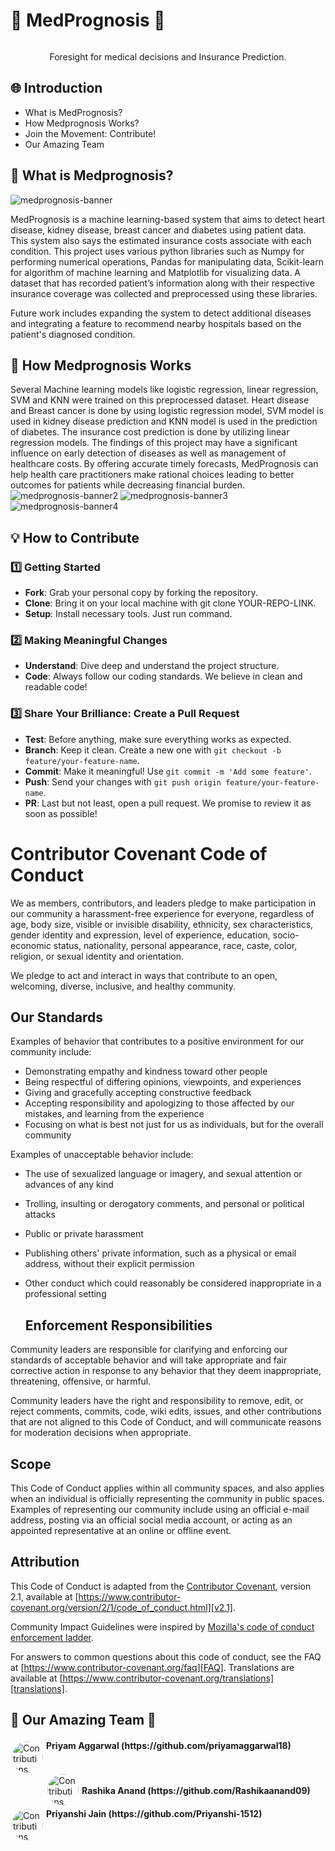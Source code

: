 # 🏥 MedPrognosis 🏥 </h1>

<div style="display: flex; justify-content: center"/>
</div>

<p style = "text-align: center"> 
Foresight for medical decisions and Insurance Prediction.
</p>

## 🌐 Introduction
- What is MedPrognosis?
- How Medprognosis Works?
- Join the Movement: Contribute!
- Our Amazing Team


## 🤖 What is Medprognosis?

![medprognosis-banner](1_webpage.png)

MedPrognosis is a machine learning-based system that aims to detect heart disease, kidney disease, breast cancer and diabetes using patient data. This system also says the estimated insurance costs associate with each condition. This project uses various python libraries such as Numpy for performing numerical operations, Pandas for manipulating data, Scikit-learn for algorithm of machine learning and Matplotlib for visualizing data. A dataset that has recorded patient’s information along with their respective insurance coverage was collected and preprocessed using these libraries.

Future work includes expanding the system to detect additional diseases and integrating a feature to recommend nearby hospitals based on the patient's diagnosed condition.


## 🚀 How Medprognosis Works

Several Machine learning models like logistic regression, linear regression, SVM and KNN were trained on this preprocessed dataset. Heart disease and Breast cancer is done by using logistic regression model, SVM model is used in kidney disease prediction and KNN model is used in the prediction of diabetes.  The insurance cost prediction is done by utilizing linear regression models. The findings of this project may have a significant influence on early detection of diseases as well as management of healthcare costs. By offering accurate timely forecasts, MedPrognosis can help health care practitioners make rational choices leading to better outcomes for patients while decreasing financial burden.
![medprognosis-banner2](2_webpage.png)
![medprognosis-banner3](3_webpage.png)
![medprognosis-banner4](4_webpage.png)

## 💡 How to Contribute

  ### 1️⃣ Getting Started

  - **Fork**: Grab your personal copy by forking the repository.
  - **Clone**: Bring it on your local machine with git clone YOUR-REPO-LINK.
  - **Setup**: Install necessary tools. Just run command.

  ### 2️⃣ Making Meaningful Changes

  - **Understand**: Dive deep and understand the project structure.
  - **Code**: Always follow our coding standards. We believe in clean and readable code!

  ### 3️⃣ Share Your Brilliance: Create a Pull Request

  - **Test**: Before anything, make sure everything works as expected.
  - **Branch**: Keep it clean. Create a new one with `git checkout -b feature/your-feature-name`.
  - **Commit**: Make it meaningful! Use `git commit -m 'Add some feature'`.
  - **Push**: Send your changes with `git push origin feature/your-feature-name`.
  - **PR**: Last but not least, open a pull request. We promise to review it as soon as possible!

# Contributor Covenant Code of Conduct


We as members, contributors, and leaders pledge to make participation in our
community a harassment-free experience for everyone, regardless of age, body
size, visible or invisible disability, ethnicity, sex characteristics, gender
identity and expression, level of experience, education, socio-economic status,
nationality, personal appearance, race, caste, color, religion, or sexual
identity and orientation.

We pledge to act and interact in ways that contribute to an open, welcoming,
diverse, inclusive, and healthy community.

## Our Standards

Examples of behavior that contributes to a positive environment for our
community include:

- Demonstrating empathy and kindness toward other people
- Being respectful of differing opinions, viewpoints, and experiences
- Giving and gracefully accepting constructive feedback
- Accepting responsibility and apologizing to those affected by our mistakes,
  and learning from the experience
- Focusing on what is best not just for us as individuals, but for the overall
  community

Examples of unacceptable behavior include:

- The use of sexualized language or imagery, and sexual attention or advances of
  any kind
- Trolling, insulting or derogatory comments, and personal or political attacks
- Public or private harassment
- Publishing others' private information, such as a physical or email address,
  without their explicit permission
- Other conduct which could reasonably be considered inappropriate in a
  professional setting

  ## Enforcement Responsibilities

Community leaders are responsible for clarifying and enforcing our standards of
acceptable behavior and will take appropriate and fair corrective action in
response to any behavior that they deem inappropriate, threatening, offensive,
or harmful.

Community leaders have the right and responsibility to remove, edit, or reject
comments, commits, code, wiki edits, issues, and other contributions that are
not aligned to this Code of Conduct, and will communicate reasons for moderation
decisions when appropriate.

## Scope

This Code of Conduct applies within all community spaces, and also applies when
an individual is officially representing the community in public spaces.
Examples of representing our community include using an official e-mail address,
posting via an official social media account, or acting as an appointed
representative at an online or offline event.

## Attribution

This Code of Conduct is adapted from the [Contributor Covenant][homepage],
version 2.1, available at
[https://www.contributor-covenant.org/version/2/1/code_of_conduct.html][v2.1].

Community Impact Guidelines were inspired by
[Mozilla's code of conduct enforcement ladder][Mozilla CoC].

For answers to common questions about this code of conduct, see the FAQ at
[https://www.contributor-covenant.org/faq][FAQ]. Translations are available at
[https://www.contributor-covenant.org/translations][translations].

[homepage]: https://www.contributor-covenant.org
[v2.1]: https://www.contributor-covenant.org/version/2/1/code_of_conduct.html
[Mozilla CoC]: https://github.com/mozilla/diversity
[FAQ]: https://www.contributor-covenant.org/faq
[translations]: https://www.contributor-covenant.org/translations

## 🙌 Our Amazing Team 🙌

<div align="left">
  <img src="https://github.com/priyamaggarwal18.png" alt="Contributions" align="left" style="border-radius: 50px; width: 50px; height: 50px; border: 2px solid white;">
  <h4 align="left">Priyam Aggarwal (https://github.com/priyamaggarwal18)</h4>
  <br>
  <img src="https://github.com/Rashikaanand.png" alt="Contributions" align="left" style="border-radius: 50px; width: 50px; height: 50px; border: 2px solid white;">
  <h4 align="left">Rashika Anand (https://github.com/Rashikaanand09)</h4>
  <img src="https://github.com/Priyanshi-1512.png" alt="Contributions" align="left" style="border-radius: 50px; width: 50px; height: 50px; border: 2px solid white;">
  <h4 align="left">Priyanshi Jain (https://github.com/Priyanshi-1512)</h4>
</div>
